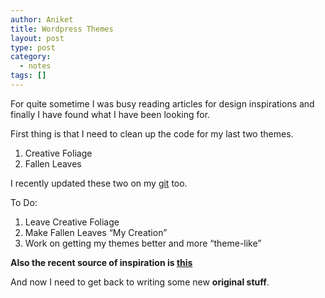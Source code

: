 ```yaml
---
author: Aniket
title: Wordpress Themes
layout: post
type: post
category:
  - notes
tags: []
---
```

For quite sometime I was busy reading articles for design inspirations and finally I have found what I have been looking for.

First thing is that I need to clean up the code for my last two themes.

1.  Creative Foliage
2.  Fallen Leaves

I recently updated these two on my [git][1] too.

To Do:

1.  Leave Creative Foliage
2.  Make Fallen Leaves “My Creation”
3.  Work on getting my themes better and more “theme-like”

**Also the recent source of inspiration is [this][2]**

And now I need to get back to writing some new **original stuff**.

 [1]: https://github.com/aniketpant "My git"
 [2]: http://graphicdesignjunction.com/2011/07/75-best-xhtmlcss-websites-in-the-month-of-july-2011/